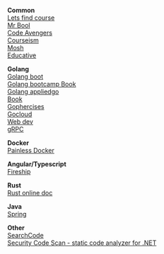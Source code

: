 
**Common**  
[Lets find course](http://letsfindcourse.com)  
[Mr Bool](http://mrbool.com)  
[Code Avengers](https://www.codeavengers.com)  
[Courseism](https://courseism.com)  
[Mosh](https://codewithmosh.teachable.com/)  
[Educative](https://www.educative.io)  

**Golang**  
[Golang boot](https://golangbot.com)  
[Golang bootcamp Book](http://www.golangbootcamp.com)  
[Golang appliedgo](https://appliedgo.com)  
[Book](https://www.openmymind.net)  
[Gophercises](https://gophercises.com)  
[Gocloud](https://gocloud.dev)  
[Web dev](https://www.usegolang.com)  
[gRPC](justforlearning.com/)  

**Docker**  
[Painless Docker](https://painlessdocker.com)  

**Angular/Typescript**  
[Fireship](https://fireship.io)  

**Rust**  
[Rust online doc](https://doc.rust-lang.org)  

**Java**  
[Spring](https://www.baeldung.com)  

**Other**  
[SearchCode](https://searchcode.com)  
[Security Code Scan - static code analyzer for .NET](https://security-code-scan.github.io/)  

